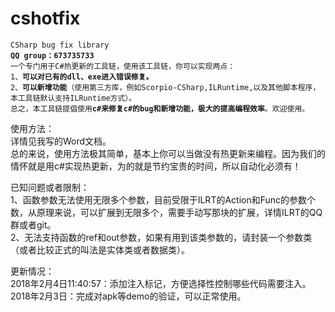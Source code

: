 
<h1><a id="cshotfix_0"></a>cshotfix</h1>
<pre><code>CSharp bug fix library
<b>QQ group：673735733</b>
一个专门用于C#热更新的工具链，使用该工具链，你可以实现两点：
1、<b>可以对已有的dll、exe进入错误修复。</b>
2、<b>可以新增功能</b>（使用第三方库，例如Scorpio-CSharp,ILRuntime,以及其他脚本程序，本工具链默认支持ILRuntime方式）。
总之，本工具链提倡使用<b>c#来修复c#的bug和新增功能，极大的提高编程效率</b>。欢迎使用。
</code></pre>
<p>使用方法：<br>
详情见我写的Word文档。<br>
总的来说，使用方法极其简单，基本上你可以当做没有热更新来编程。因为我们的情怀就是用c#实现热更新，为的就是节约宝贵的时间，所以自动化必须有！</p>
<p>已知问题或者限制：<br>
1、函数参数无法使用无限多个参数，目前受限于ILRT的Action和Func的参数个数，从原理来说，可以扩展到无限多个，需要手动写那块的扩展，详情ILRT的QQ群或者git。<br>
2、无法支持函数的ref和out参数，如果有用到该类参数的，请封装一个参数类（或者比较正式的叫法是实体类或者数据类）。</p>

更新情况：<br>
	   2018年2月4日11:40:57：添加注入标记，方便选择性控制哪些代码需要注入。<br>
	   2018年2月3日：完成对apk等demo的验证，可以正常使用。<br>